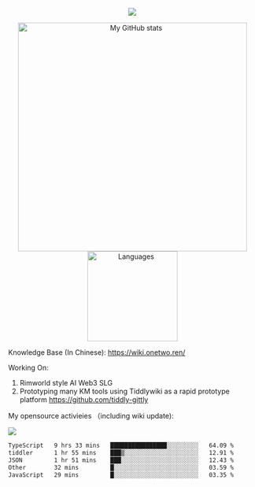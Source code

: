 <a href="https://github.com/linonetwo">
    <p align="center">
        <img src="https://github-profile-trophy.vercel.app/?username=linonetwo&column=7&theme=onedark"/>
    </p>
</a>
<a align="center" href="https://github.com/linonetwo">
  <p align="center">
    <img src="https://github-readme-stats.vercel.app/api?username=linonetwo&show_icons=true&count_private=true" alt="My GitHub stats" width="465"/>
    <img src="https://github-readme-stats.vercel.app/api/top-langs/?username=linonetwo&layout=compact&langs_count=10" alt="Languages" height="183">
  </p>
</a>

Knowledge Base (In Chinese): https://wiki.onetwo.ren/

Working On: 

1. Rimworld style AI Web3 SLG
1. Prototyping many KM tools using Tiddlywiki as a rapid prototype platform https://github.com/tiddly-gittly

My opensource activieies （including wiki update):

![](https://visitor-badge.glitch.me/badge?page_id=linonetwo.linonetwo)

<!--START_SECTION:waka-->

```txt
TypeScript   9 hrs 33 mins   ████████████████░░░░░░░░░   64.09 %
tiddler      1 hr 55 mins    ███▒░░░░░░░░░░░░░░░░░░░░░   12.91 %
JSON         1 hr 51 mins    ███░░░░░░░░░░░░░░░░░░░░░░   12.43 %
Other        32 mins         █░░░░░░░░░░░░░░░░░░░░░░░░   03.59 %
JavaScript   29 mins         █░░░░░░░░░░░░░░░░░░░░░░░░   03.35 %
```

<!--END_SECTION:waka-->
